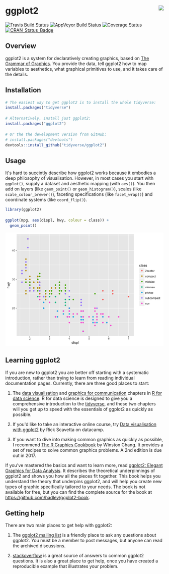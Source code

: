
<!-- README.md is generated from README.Rmd. Please edit that file -->
ggplot2 <img src="logo.png" align="right" />
============================================

[![Travis Build Status](https://travis-ci.org/tidyverse/ggplot2.svg?branch=master)](https://travis-ci.org/tidyverse/ggplot2) [![AppVeyor Build Status](https://ci.appveyor.com/api/projects/status/github/tidyverse/ggplot2?branch=master&svg=true)](https://ci.appveyor.com/project/tidyverse/ggplot2) [![Coverage Status](https://img.shields.io/codecov/c/github/tidyverse/ggplot2/master.svg)](https://codecov.io/github/tidyverse/ggplot2?branch=master) [![CRAN\_Status\_Badge](http://www.r-pkg.org/badges/version/ggplot2)](https://cran.r-project.org/package=ggplot2)

Overview
--------

ggplot2 is a system for declaratively creating graphics, based on [The Grammar of Graphics](http://amzn.to/2ef1eWp). You provide the data, tell ggplot2 how to map variables to aesthetics, what graphical primitives to use, and it takes care of the details.

Installation
------------

``` r
# The easiest way to get ggplot2 is to install the whole tidyverse:
install.packages("tidyverse")

# Alternatively, install just ggplot2:
install.packages("ggplot2")

# Or the the development version from GitHub:
# install.packages("devtools")
devtools::install_github("tidyverse/ggplot2")
```

Usage
-----

It's hard to succintly describe how ggplot2 works because it embodies a deep philosophy of visualisation. However, in most cases you start with `ggplot()`, supply a dataset and aesthetic mapping (with `aes()`). You then add on layers (like `geom_point()` or `geom_histogram()`), scales (like `scale_colour_brewer()`), faceting specifications (like `facet_wrap()`) and coordinate systems (like `coord_flip()`).

``` r
library(ggplot2)

ggplot(mpg, aes(displ, hwy, colour = class)) + 
  geom_point()
```

![](README-example-1.png)

Learning ggplot2
----------------

If you are new to ggplot2 you are better off starting with a systematic introduction, rather than trying to learn from reading individual documentation pages. Currently, there are three good places to start:

1.  The [data visualisation](http://r4ds.had.co.nz/data-visualisation.html) and [graphics for communication](http://r4ds.had.co.nz/graphics-for-communication.html) chapters in [R for data science](http://r4ds.had.co.nz). R for data science is designed to give you a comprehensive introduction to the [tidyverse](http://tidyverse.org), and these two chapters will you get up to speed with the essentials of ggplot2 as quickly as possible.

2.  If you'd like to take an interactive online course, try [Data visualisation with ggplot2](https://www.datacamp.com/courses/data-visualization-with-ggplot2-1) by Rick Scavetta on datacamp.

3.  If you want to dive into making common graphics as quickly as possible, I recommend [The R Graphics Cookbook](http://amzn.to/2dVfMfn) by Winston Chang. It provides a set of recipes to solve common graphics problems. A 2nd edition is due out in 2017.

If you've mastered the basics and want to learn more, read [ggplot2: Elegant Graphics for Data Analysis](http://amzn.to/2fncG50). It describes the theoretical underpinnings of ggplot2 and shows you how all the pieces fit together. This book helps you understand the theory that underpins ggplot2, and will help you create new types of graphic specifically tailored to your needs. The book is not available for free, but you can find the complete source for the book at <https://github.com/hadley/ggplot2-book>.

Getting help
------------

There are two main places to get help with ggplot2:

1.  The [ggplot2 mailing list](https://groups.google.com/forum/?fromgroups#!forum/ggplot2) is a friendly place to ask any questions about ggplot2. You must be a member to post messages, but anyone can read the archived discussions.

2.  [stackoverflow](so) is a great source of answers to common ggplot2 questions. It is also a great place to get help, once you have created a reproducible example that illustrates your problem.
